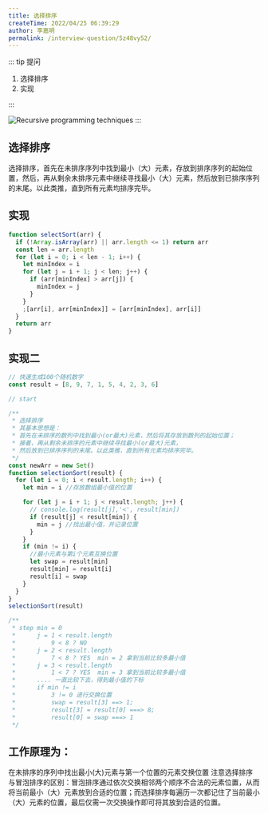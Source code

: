 ```yaml
---
title: 选择排序
createTime: 2022/04/25 06:39:29
author: 李嘉明
permalink: /interview-question/5z48vy52/
---
```


::: tip 提问

1. 选择排序
2. 实现

:::


![Recursive programming techniques](/22.gif)
:::


## 选择排序

选择排序，首先在未排序序列中找到最小（大）元素，存放到排序序列的起始位置，然后，再从剩余未排序元素中继续寻找最小（大）元素，然后放到已排序序列的末尾。以此类推，直到所有元素均排序完毕。

## 实现

```js
function selectSort(arr) {
  if (!Array.isArray(arr) || arr.length <= 1) return arr
  const len = arr.length
  for (let i = 0; i < len - 1; i++) {
    let minIndex = i
    for (let j = i + 1; j < len; j++) {
      if (arr[minIndex] > arr[j]) {
        minIndex = j
      }
    }
    ;[arr[i], arr[minIndex]] = [arr[minIndex], arr[i]]
  }
  return arr
}
```


## 实现二

```js
// 快速生成100个随机数字
const result = [8, 9, 7, 1, 5, 4, 2, 3, 6]

// start

/**
 * 选择排序
 * 其基本思想是：
 * 首先在未排序的数列中找到最小(or最大)元素，然后将其存放到数列的起始位置；
 * 接着，再从剩余未排序的元素中继续寻找最小(or最大)元素，
 * 然后放到已排序序列的末尾。以此类推，直到所有元素均排序完毕。
 */
const newArr = new Set()
function selectionSort(result) {
  for (let i = 0; i < result.length; i++) {
    let min = i //存放数组最小值的位置

    for (let j = i + 1; j < result.length; j++) {
      // console.log(result[j],'<', result[min])
      if (result[j] < result[min]) {
        min = j //找出最小值，并记录位置
      }
    }
    if (min != i) {
      //最小元素与第i个元素互换位置
      let swap = result[min]
      result[min] = result[i]
      result[i] = swap
    }
  }
}
selectionSort(result)

/**
 * step min = 0
 *      j = 1 < result.length
 *          9 < 8 ? NO
 *      j = 2 < result.length
 *          7 < 8 ? YES  min = 2 拿到当前比较多最小值
 *      j = 3 < result.length
 *          1 < 7 ? YES  min = 3 拿到当前比较多最小值
 *      .... 一直比较下去，得到最小值的下标
 *      if min != i
 *          3 != 0 进行交换位置
 *          swap = result[3] ==> 1;
 *          result[3] = result[0] ===> 8;
 *          result[0] = swap ===> 1
 */
```

## 工作原理为：

在未排序的序列中找出最小(大)元素与第一个位置的元素交换位置
注意选择排序与冒泡排序的区别：冒泡排序通过依次交换相邻两个顺序不合法的元素位置，从而将当前最小（大）元素放到合适的位置；而选择排序每遍历一次都记住了当前最小（大）元素的位置，最后仅需一次交换操作即可将其放到合适的位置。

